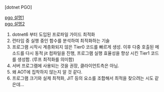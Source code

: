 [dotnet PGO]  

[pgo 설명1](https://znlive.com/how-to-use-pgo-to-improve-the-performance+&cd=8&hl=ko&ct=clnk&gl=kr)  
[pgo 설명2](https://devblogs.microsoft.com/dotnet/performance-improvements-in-net-6/)
1. dotnet6 부터 도입된 프로파일 가이드 최적화
2. 런타임 중 실행 중인 함수를 분석하여 최적화하는 기술
3. 프로그램 시작시 계층화되지 않은 Tier0 코드를 빠르게 생성.
이후 다중 호출된 메소드를 다시 동적 jit 컴파일을 진행, 프로그램 실행 효율성을 향상 시킨 Tier1 코드를 생성함.
   (루프 최적화를 의미함)
4. 서버 프로그램에 사용되는 것을 권장, 클라이언트측은 아님.
5. 왜 AOT에 집착하지 않는지 알 것 같다.
6. 프로그램 크기와 실제 최적화, JIT 등의 요소를 조합해서 최적을 찾으려는 시도 같은데...